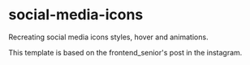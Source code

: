 # social-media-icons

Recreating social media icons styles, hover and animations.

This template is based on the frontend_senior's post in the instagram.
